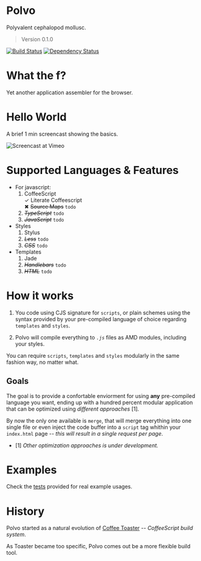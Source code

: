 # Polvo

Polyvalent cephalopod mollusc.

> Version 0.1.0

[![Build Status](https://secure.travis-ci.org/serpentem/polvo.png)](http://travis-ci.org/serpentem/polvo) [![Dependency Status](https://gemnasium.com/serpentem/polvo.png)](https://gemnasium.com/serpentem/polvo)

# What the f?

Yet another application assembler for the browser.

# Hello World

A brief 1 min screencast showing the basics.

![Screencast at Vimeo](https://secure-b.vimeocdn.com/ts/589/314/58931491_640.jpg)

# Supported Languages & Features

 * For javascript:
   1. CoffeeScript
     <br/>✓ Literate Coffeescript
     <br/>✖ ~~Source Maps~~ `todo`
   1. *~~TypeScript~~* `todo`
   1. *~~JavaScript~~* `todo`
 * Styles
   1. Stylus
   1. *~~Less~~* `todo`
   1. *~~CSS~~* `todo`
 * Templates
   1. Jade
   1. *~~Handlebars~~* `todo`
   1. *~~HTML~~* `todo`

# How it works

  1. You code using CJS signature for `scripts`, or plain schemes using the syntax provided by your pre-compiled language of choice regarding `templates` and `styles`.
  
  1. Polvo will compile everything to *`.js`* files as AMD modules, including your styles.
  
You can require `scripts`, `templates` and `styles` modularly in the same fashion way, no matter what.

## Goals

The goal is to provide a confortable enviorment for using **any** pre-compiled language you want, ending up with a hundred percent modular application that can be optimized using *different approaches* [1].

By now the only one available is `merge`, that will merge everything into one single file or even inject the code buffer into a `script` tag whithin your `index.html` page -- *this will result in a single request per page*.

* [1] *Other optimization approaches is under development.*

# Examples

Check the [tests](https://github.com/serpentem/polvo/tree/master/tests) provided for real example usages.

# History

Polvo started as a natural evolution of [Coffee Toaster](http://github.com/serpentem/coffee-toaster) -- *CoffeeScript build system*.

As Toaster became too specific, Polvo comes out be a more flexible build tool.